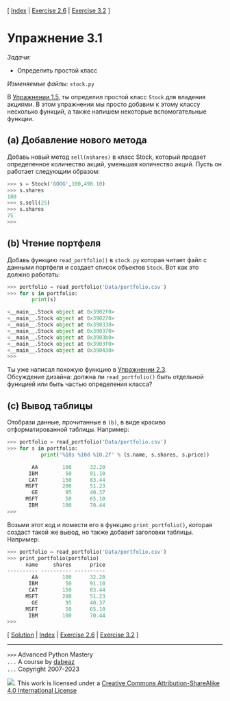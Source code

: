\[ [Index](index.md) | [Exercise 2.6](ex2_6.md) | [Exercise 3.2](ex3_2.md) \]

# Упражнение 3.1

*Задачи:*

- Определить простой класс

*Изменяемые файлы:* `stock.py`

В [Упражнении 1.5](ex1_5.md), ты определил простой класс `Stock` для 
владения акциями. В этом упражнении мы просто добавим к этому 
классу несколько функций, а также напишем некоторые вспомогательные функции.

## (a) Добавление нового метода

Добавь новый метод `sell(nshares)` в класс Stock, который продает 
определенное количество акций, уменьшая количество акций. 
Пусть он работает следующим образом:

```python
>>> s = Stock('GOOG',100,490.10)
>>> s.shares
100
>>> s.sell(25)
>>> s.shares
75
>>>
```

## (b) Чтение портфеля

Добавь функцию `read_portfolio()` в `stock.py` которая читает файл 
с данными портфеля и создает список объектов `Stock`. 
Вот как это должно работать:

```python
>>> portfolio = read_portfolio('Data/portfolio.csv')
>>> for s in portfolio:
        print(s)

<__main__.Stock object at 0x3902f0>
<__main__.Stock object at 0x390270>
<__main__.Stock object at 0x390330>
<__main__.Stock object at 0x390370>
<__main__.Stock object at 0x3903b0>
<__main__.Stock object at 0x3903f0>
<__main__.Stock object at 0x390430>
>>>
```

Ты уже написал похожую функцию в [Упражнении 2.3](ex2_3.md).  
Обсуждение дизайна: должна ли `read_portfolio()` быть отдельной функцией 
или быть частью определения класса?

## (c) Вывод таблицы

Отобрази данные, прочитанные в `(b)`, в виде красиво отформатированной таблицы. Например:

```python
>>> portfolio = read_portfolio('Data/portfolio.csv')
>>> for s in portfolio:
           print('%10s %10d %10.2f' % (s.name, s.shares, s.price))

        AA        100      32.20
       IBM         50      91.10
       CAT        150      83.44
      MSFT        200      51.23
        GE         95      40.37
      MSFT         50      65.10
       IBM        100      70.44
>>>
```

Возьми этот код и помести его в функцию `print_portfolio()`, которая создаст 
такой же вывод, но также добавит заголовки таблицы. Например:

```python
>>> portfolio = read_portfolio('Data/portfolio.csv')
>>> print_portfolio(portfolio)
      name     shares      price
---------- ---------- ---------- 
        AA        100      32.20
       IBM         50      91.10
       CAT        150      83.44
      MSFT        200      51.23
        GE         95      40.37
      MSFT         50      65.10
       IBM        100      70.44
>>>
```

\[ [Solution](soln3_1.md) | [Index](index.md) | [Exercise 2.6](ex2_6.md) | [Exercise 3.2](ex3_2.md) \]

----
`>>>` Advanced Python Mastery  
`...` A course by [dabeaz](https://www.dabeaz.com)  
`...` Copyright 2007-2023  

![](https://i.creativecommons.org/l/by-sa/4.0/88x31.png). This work is licensed under a [Creative Commons Attribution-ShareAlike 4.0 International License](http://creativecommons.org/licenses/by-sa/4.0/)
